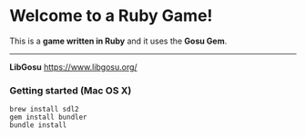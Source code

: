Welcome to a Ruby Game!
===================

This is a **game written in Ruby** and it uses the **Gosu Gem**.

----------

**LibGosu**
https://www.libgosu.org/

### Getting started (Mac OS X)

```
brew install sdl2
gem install bundler
bundle install
```

